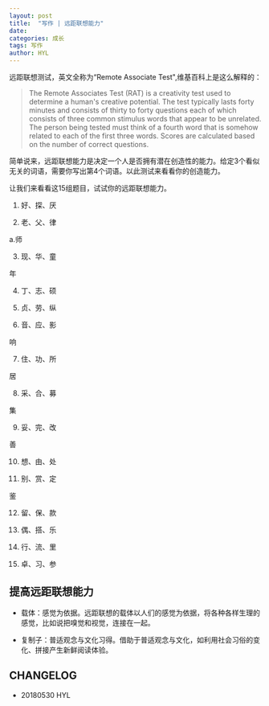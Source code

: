 ```yaml
---
layout: post
title:  "写作 | 远距联想能力"
date:   
categories: 成长
tags: 写作
author: HYL
---
```

远距联想测试，英文全称为“Remote Associate Test",维基百科上是这么解释的：

> The Remote Associates Test (RAT) is a creativity test used to determine a human's creative potential. The test typically lasts forty minutes and consists of thirty to forty questions each of which consists of three common stimulus words that appear to be unrelated. The person being tested must think of a fourth word that is somehow related to each of the first three words. Scores are calculated based on the number of correct questions.

简单说来，远距联想能力是决定一个人是否拥有潜在创造性的能力。给定3个看似无关的词语，需要你写出第4个词语。以此测试来看看你的创造能力。

让我们来看看这15组题目，试试你的远距联想能力。

1. 好、探、厌

2. 老、父、律

a.师

3. 现、华、童

年

4. 丁、志、硕

5. 贞、劳、纵

6. 音、应、影

响

7. 住、功、所

居

8. 采、合、募

集

9. 妥、完、改

善

10. 想、由、处

11. 别、赏、定

鉴

12. 留、保、款

13. 偶、搭、乐

14. 行、流、里

15. 卓、习、参

## 提高远距联想能力

- 载体：感觉为依据。远距联想的载体以人们的感觉为依据，将各种各样生理的感觉，比如说把嗅觉和视觉，连接在一起。

- 复制子：普适观念与文化习得。借助于普适观念与文化，如利用社会习俗的变化、拼接产生新鲜阅读体验。


## CHANGELOG

- 20180530 HYL
